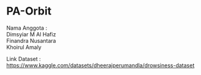 # PA-Orbit

Nama Anggota :
<br> Dimsyiar M Al Hafiz
<br> Finandra Nusantara
<br> Khoirul Amaly

Link Dataset :
https://www.kaggle.com/datasets/dheerajperumandla/drowsiness-dataset
